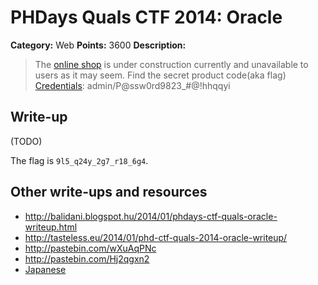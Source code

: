 # PHDays Quals CTF 2014: Oracle

**Category:** Web
**Points:** 3600
**Description:**

> The [online shop](http://195.133.87.173) is under construction currently and unavailable to users as it may seem. Find the secret product code(aka flag)
> [Credentials](http://ctfarchive.phdays.com/phd4quals/oracle%20%283600%29/ctf-task-natali-oracle_OEL_6_x86_11.2.0.3.6_ctf.ova): admin/P@ssw0rd9823\_#@!hhqqyi

## Write-up

(TODO)

The flag is `9l5_q24y_2g7_r18_6g4`.

## Other write-ups and resources

* <http://balidani.blogspot.hu/2014/01/phdays-ctf-quals-oracle-writeup.html>
* <http://tasteless.eu/2014/01/phd-ctf-quals-2014-oracle-writeup/>
* <http://pastebin.com/wXuAqPNc>
* <http://pastebin.com/Hj2qgxn2>
* [Japanese](http://m-shiraishi.hatenadiary.com/entry/2014/01/27/172457)
